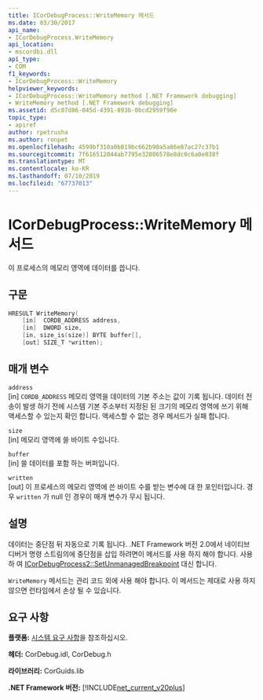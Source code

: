 ```yaml
---
title: ICorDebugProcess::WriteMemory 메서드
ms.date: 03/30/2017
api_name:
- ICorDebugProcess.WriteMemory
api_location:
- mscordbi.dll
api_type:
- COM
f1_keywords:
- ICorDebugProcess::WriteMemory
helpviewer_keywords:
- ICorDebugProcess::WriteMemory method [.NET Framework debugging]
- WriteMemory method [.NET Framework debugging]
ms.assetid: d5c07d86-045d-4391-893b-0bcd2959f90e
topic_type:
- apiref
author: rpetrusha
ms.author: ronpet
ms.openlocfilehash: 4599bf310a0b819bc662b90a5a86e87ac27c37b1
ms.sourcegitcommit: 7f616512044ab7795e32806578e8dc0c6a0e038f
ms.translationtype: MT
ms.contentlocale: ko-KR
ms.lasthandoff: 07/10/2019
ms.locfileid: "67737013"
---
```

# <a name="icordebugprocesswritememory-method"></a>ICorDebugProcess::WriteMemory 메서드
이 프로세스의 메모리 영역에 데이터를 씁니다.  
  
## <a name="syntax"></a>구문  
  
```cpp  
HRESULT WriteMemory(  
    [in]  CORDB_ADDRESS address,  
    [in]  DWORD size,  
    [in, size_is(size)] BYTE buffer[],  
    [out] SIZE_T *written);  
```  
  
## <a name="parameters"></a>매개 변수  
 `address`  
 [in] `CORDB_ADDRESS` 메모리 영역을 데이터의 기본 주소는 값이 기록 됩니다. 데이터 전송이 발생 하기 전에 시스템 기본 주소부터 지정된 된 크기의 메모리 영역에 쓰기 위해 액세스할 수 있는지 확인 합니다. 액세스할 수 없는 경우 메서드가 실패 합니다.  
  
 `size`  
 [in] 메모리 영역에 쓸 바이트 수입니다.  
  
 `buffer`  
 [in] 쓸 데이터를 포함 하는 버퍼입니다.  
  
 `written`  
 [out] 이 프로세스의 메모리 영역에 쓴 바이트 수를 받는 변수에 대 한 포인터입니다. 경우 `written` 가 null 인 경우이 매개 변수가 무시 됩니다.  
  
## <a name="remarks"></a>설명  
 데이터는 중단점 뒤 자동으로 기록 됩니다. .NET Framework 버전 2.0에서 네이티브 디버거 명령 스트림의에 중단점을 삽입 하려면이 메서드를 사용 하지 해야 합니다. 사용 하 여 [ICorDebugProcess2::SetUnmanagedBreakpoint](../../../../docs/framework/unmanaged-api/debugging/icordebugprocess2-setunmanagedbreakpoint-method.md) 대신 합니다.  
  
 `WriteMemory` 메서드는 관리 코드 외에 사용 해야 합니다. 이 메서드는 제대로 사용 하지 않으면 런타임에서 손상 될 수 있습니다.  
  
## <a name="requirements"></a>요구 사항  
 **플랫폼:** [시스템 요구 사항](../../../../docs/framework/get-started/system-requirements.md)을 참조하십시오.  
  
 **헤더:** CorDebug.idl, CorDebug.h  
  
 **라이브러리:** CorGuids.lib  
  
 **.NET Framework 버전:** [!INCLUDE[net_current_v20plus](../../../../includes/net-current-v20plus-md.md)]
